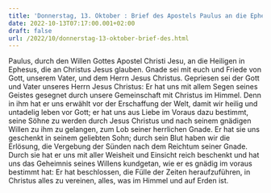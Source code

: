 ```yaml
---
title: 'Donnerstag, 13. Oktober : Brief des Apostels Paulus an die Epheser 1,1-10.'
date: 2022-10-13T07:17:00.001+02:00
draft: false
url: /2022/10/donnerstag-13-oktober-brief-des.html
---
```


Paulus, durch den Willen Gottes Apostel Christi Jesu, an die Heiligen in Ephesus, die an Christus Jesus glauben. Gnade sei mit euch und Friede von Gott, unserem Vater, und dem Herrn Jesus Christus. Gepriesen sei der Gott und Vater unseres Herrn Jesus Christus: Er hat uns mit allem Segen seines Geistes gesegnet durch unsere Gemeinschaft mit Christus im Himmel. Denn in ihm hat er uns erwählt vor der Erschaffung der Welt, damit wir heilig und untadelig leben vor Gott; er hat uns aus Liebe im Voraus dazu bestimmt, seine Söhne zu werden durch Jesus Christus und nach seinem gnädigen Willen zu ihm zu gelangen, zum Lob seiner herrlichen Gnade. Er hat sie uns geschenkt in seinem geliebten Sohn; durch sein Blut haben wir die Erlösung, die Vergebung der Sünden nach dem Reichtum seiner Gnade. Durch sie hat er uns mit aller Weisheit und Einsicht reich beschenkt und hat uns das Geheimnis seines Willens kundgetan, wie er es gnädig im voraus bestimmt hat: Er hat beschlossen, die Fülle der Zeiten heraufzuführen, in Christus alles zu vereinen, alles, was im Himmel und auf Erden ist.